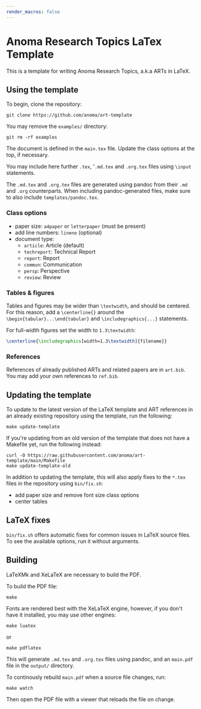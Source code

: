 ```yaml
---
render_macros: false
---
```


# Anoma Research Topics LaTex Template

This is a template for writing Anoma Research Topics, a.k.a ARTs in LaTeX.

## Using the template

To begin, clone the repository:

`git clone https://github.com/anoma/art-template`

You may remove the `examples/` directory:

`git rm -rf examples`

The document is defined in the `main.tex` file.
Update the class options at the top, if necessary.

You may include here further `.tex`, '`.md.tex` and `.org.tex` files
using `\input` statements.

The `.md.tex` and `.org.tex` files are generated using pandoc
from their `.md` and `.org` counterparts.
When including pandoc-generated files,
make sure to also include `templates/pandoc.tex`.

### Class options

- paper size: `a4paper` or `letterpaper` (must be present)
- add line numbers: `lineno` (optional)
- document type:
  - `article`: Article (default)
  - `techreport`: Technical Report
  - `report`: Report
  - `commun`: Communication
  - `persp`: Perspective
  - `review`: Review

### Tables & figures

Tables and figures may be wider than `\textwidth`, and should be centered.
For this reason, add a `\centerline{}`
around the `\begin{tabular}...\end{tabular}`
and `\includegraphics{...}` statements.

For full-width figures set the width to `1.3\textwidth`:

```latex
\centerline{\includegraphics[width=1.3\textwidth]{filename}}
```

### References

References of already published ARTs and related papers are in `art.bib`.
You may add your own references to `ref.bib`.

## Updating the template

To update to the latest version of the LaTeX template and ART references
in an already existing repository using the template, run the following:

```
make update-template
```

If you're updating from an old version of the template
that does not have a Makefile yet, run the following instead:

```
curl -O https://raw.githubusercontent.com/anoma/art-template/main/Makefile
make update-template-old
```

In addition to updating the template,
this will also apply fixes to the `*.tex` files in the repository using `bin/fix.sh`:
- add paper size and remove font size class options
- center tables

## LaTeX fixes

`bin/fix.sh` offers automatic fixes for common issues in LaTeX source files.
To see the available options, run it without arguments.

## Building

LaTeXMk and XeLaTeX are necessary to build the PDF.

To build the PDF file:

```
make
```

Fonts are rendered best with the XeLaTeX engine, however,
if you don't have it installed, you may use other engines:

`make luatex`

or

`make pdflatex`


This will generate `.md.tex` and `.org.tex` files using pandoc,
and an `main.pdf` file in the `output/` directory.


To continously rebuild `main.pdf` when a source file changes, run:

```
make watch
```

Then open the PDF file with a viewer that reloads the file on change.

